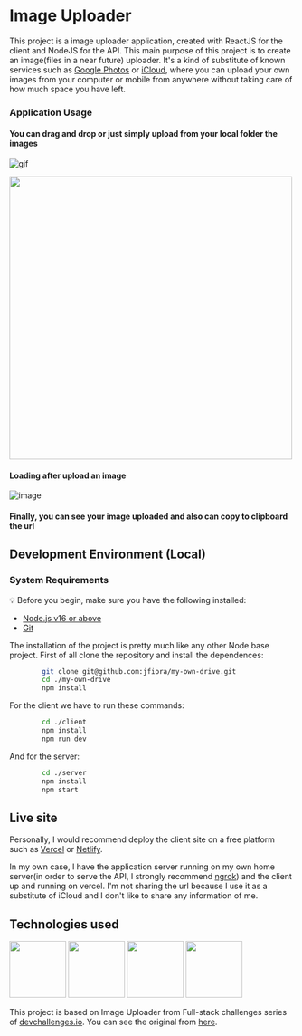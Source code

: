 # Image Uploader
 
This project is a image uploader application, created with ReactJS for the client and NodeJS for the API.
This main purpose of this project is to create an image(files in a near future) uploader. It's a kind of substitute of known services such as [Google Photos](https://www.google.com/intl/es/photos/about/) or [iCloud](https://www.icloud.com/), where you can upload your own images from your computer or mobile from anywhere without taking care of how much space you have left.

### Application Usage

#### You can drag and drop or just simply upload from your local folder the images

![gif](https://im4.ezgif.com/tmp/ezgif-4-9d199d4929.gif)

<img src="https://user-images.githubusercontent.com/64290438/211343805-e87c9963-9cd8-4b7c-a0b6-574293b39df8.png" width="500">

#### Loading after upload an image
![image](https://user-images.githubusercontent.com/64290438/211343400-256a2b59-98d0-4ab8-9e29-f215af66de8a.png)

#### Finally, you can see your image uploaded and also can copy to clipboard the url

## Development Environment (Local)

### System Requirements

:bulb: Before you begin, make sure you have the following installed:

- [Node.js v16 or above](https://nodejs.org/en/download/)
- [Git](https://git-scm.com/book/en/v2/Getting-Started-Installing-Git/)

The installation of the project is pretty much like any other Node base project. First of all clone the repository and install the dependences:
```bash
        git clone git@github.com:jfiora/my-own-drive.git
        cd ./my-own-drive
        npm install
```

For the client we have to run these commands:
```bash
        cd ./client
        npm install
        npm run dev
  ```
    
And for the server:
```bash
        cd ./server
        npm install
        npm start
 ```
    
 ## Live site
 
Personally, I would recommend deploy the client site on a free platform such as [Vercel](https://vercel.com/) or [Netlify](https://www.netlify.com/).

In my own case, I have the application server running on my own home server(in order to serve the API, I strongly recommend [ngrok](https://ngrok.com/)) and the client up and running on vercel. I'm not sharing the url because I use it as a substitute of iCloud and I don't like to share any information of me.

## Technologies used
<p float="left">
    <img src="https://upload.wikimedia.org/wikipedia/commons/thumb/f/f1/Vitejs-logo.svg/1039px-Vitejs-logo.svg.png" width="100">
    <img src="https://upload.wikimedia.org/wikipedia/commons/thumb/4/47/React.svg/1200px-React.svg.png" width="100">
    <img src="https://seeklogo.com/images/N/nodejs-logo-FBE122E377-seeklogo.com.png" width="100">
    <img src="https://zustand-demo.pmnd.rs/favicon.ico" width="100">
</p>

This project is based on Image Uploader from Full-stack challenges series of [devchallenges.io](devchallenges.io). You can see the original from [here](https://devchallenges.io/challenges/O2iGT9yBd6xZBrOcVirx).

